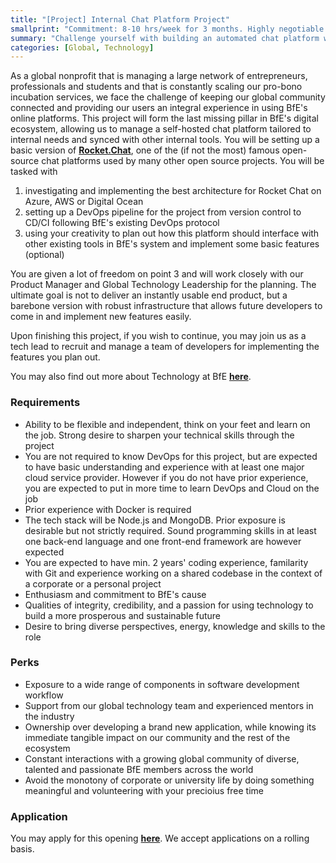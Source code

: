 ```yaml
---
title: "[Project] Internal Chat Platform Project"
smallprint: "Commitment: 8-10 hrs/week for 3 months. Highly negotiable. Intermediate to advanced coding skills expected."
summary: "Challenge yourself with building an automated chat platform with a fast-growing global nonprofit" # this will be visible on platforms like LinkedIn when sharing
categories: [Global, Technology]
---
```


As a global nonprofit that is managing a large network of entrepreneurs, professionals and students and that is constantly scaling our pro-bono incubation services, we face the challenge of keeping our global community connected and providing our users an integral experience in using BfE's online platforms. This project will form the last missing pillar in BfE's digital ecosystem, allowing us to manage a self-hosted chat platform tailored to internal needs and synced with other internal tools. You will be setting up a basic version of [**Rocket.Chat**](https://github.com/RocketChat/Rocket.Chat), one of the (if not the most) famous open-source chat platforms used by many other open source projects. You will be tasked with

1. investigating and implementing the best architecture for Rocket Chat on Azure, AWS or Digital Ocean
2. setting up a DevOps pipeline for the project from version control to CD/CI following BfE's existing DevOps protocol
3. using your creativity to plan out how this platform should interface with other existing tools in BfE's system and implement some basic features (optional)

You are given a lot of freedom on point 3 and will work closely with our Product Manager and Global Technology Leadership for the planning. The ultimate goal is not to deliver an instantly usable end product, but a barebone version with robust infrastructure that allows future developers to come in and implement new features easily.

Upon finishing this project, if you wish to continue, you may join us as a tech lead to recruit and manage a team of developers for implementing the features you plan out.

You may also find out more about Technology at BfE [**here**](https://tech.bridgesforenterprise.com).

### Requirements
- Ability to be flexible and independent, think on your feet and learn on the job. Strong desire to sharpen your technical skills through the project
- You are not required to know DevOps for this project, but are expected to have basic understanding and experience with at least one major cloud service provider. However if you do not have prior experience, you are expected to put in more time to learn DevOps and Cloud on the job
- Prior experience with Docker is required
- The tech stack will be Node.js and MongoDB. Prior exposure is desirable but not strictly required. Sound programming skills in at least one back-end language and one front-end framework are however expected
- You are expected to have min. 2 years' coding experience, familarity with Git and experience working on a shared codebase in the context of a corporate or a personal project
- Enthusiasm and commitment to BfE's cause
- Qualities of integrity, credibility, and a passion for using technology to build a more prosperous and sustainable future
- Desire to bring diverse perspectives, energy, knowledge and skills to the role

### Perks
- Exposure to a wide range of components in software development workflow
- Support from our global technology team and experienced mentors in the industry
- Ownership over developing a brand new application, while knowing its immediate tangible impact on our community and the rest of the ecosystem 
- Constant interactions with a growing global community of diverse, talented and passionate BfE members across the world
- Avoid the monotony of corporate or university life by doing something meaningful and volunteering with your precioius free time

### Application
You may apply for this opening [**here**](https://forms.gle/RpyaEKcxZY14wW6F8). We accept applications on a rolling basis.
